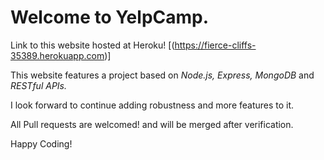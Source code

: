 # Welcome to YelpCamp.  #

Link to this website hosted at Heroku! [(https://fierce-cliffs-35389.herokuapp.com)]

This website features a project based on *Node.js, Express, MongoDB* and *RESTful APIs.*

I look forward to continue adding robustness and more features to it.

All Pull requests are welcomed! and will be merged after verification. 

Happy Coding!